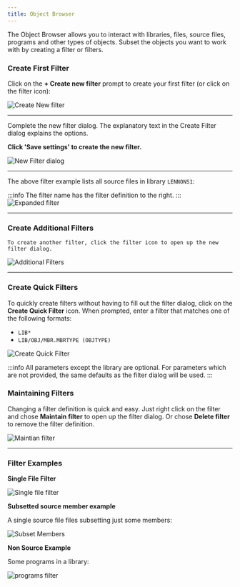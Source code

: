 ```yaml
---
title: Object Browser
---
```


The Object Browser allows you to interact with libraries, files, source files, programs and other types of objects. Subset the objects you want to work with by creating a filter or filters.

### Create First Filter

Click on the **+ Create new filter** prompt to create your first filter (or click on the filter icon):

![Create New filter](../img/Browser_03.png)

---

Complete the new filter dialog. The explanatory text in the Create Filter dialog explains the options.

**Click 'Save settings' to create the new filter.**

![New Filter dialog](../img/Browser_04.png)

---

The above filter example lists all source files in library `LENNONS1`:

:::info
The filter name has the filter definition to the right.
:::
![Expanded filter](../img/Browser_05.png)

---

### Create Additional Filters

    To create another filter, click the filter icon to open up the new filter dialog.

![Additional Filters](../img/Browser_06.png)

---

### Create Quick Filters

To quickly create filters without having to fill out the filter dialog, click on the **Create Quick Filter** icon. When prompted, enter a filter that matches one of the following formats:

- `LIB*`
- `LIB/OBJ/MBR.MBRTYPE (OBJTYPE)`

![Create Quick Filter](../img/Browser_11.png)

:::info
All parameters except the library are optional. For parameters which are not provided, the same defaults as the filter dialog will be used.
:::

### Maintaining Filters

Changing a filter definition is quick and easy. Just right click on the filter and chose **Maintain filter** to open up the filter dialog. Or chose **Delete filter** to remove the filter definition.

![Maintian filter](../img/Browser_10.png)

---

### Filter Examples

**Single File Filter**

![Single file filter](../img/Browser_07.png)

**Subsetted source member example**

A single source file files subsetting just some members:

![Subset Members](../img/Browser_08.png)

**Non Source Example**

Some programs in a library:

![programs filter](../img/Browser_09.png)
